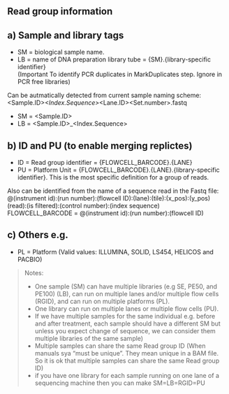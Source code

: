 ## Read group information

## a) Sample and library tags
*  SM = biological sample name. 
*  LB = name of DNA preparation library tube = {SM}.{library-specific identifier}  
(Important To identify PCR duplicates in MarkDuplicates step. Ignore in PCR free libraries)

Can be autmatically detected from current sample naming scheme:  
<Sample.ID>_<Index.Sequence>_<Lane.ID>_<R1or2>_<Set.number>.fastq

* SM = <Sample.ID>
* LB = <Sample.ID>_<Index.Sequence>   

## b) ID and PU (to enable merging replictes)
* ID = Read group identifier = {FLOWCELL_BARCODE}.{LANE}
* PU = Platform Unit = {FLOWCELL_BARCODE}.{LANE}.{library-specific identifier}. This is the most specific definition for a group of reads.

Also can be identified from the name of a sequence read in the Fastq file:  
@(instrument id):(run number):(flowcell ID):(lane):(tile):(x_pos):(y_pos)  (read):(is filtered):(control number):(index sequence)  
FLOWCELL_BARCODE =  @(instrument id):(run number):(flowcell ID)

## c) Others e.g. 
* PL = Platform (Valid values: ILLUMINA, SOLID, LS454, HELICOS and PACBIO)

> Notes:
> - One sample (SM) can have multiple libraries (e.g SE, PE50, and PE100) (LB), can run on multiple lanes and/or multiple flow cells (RGID), and can run on multiple platforms (PL).
> - One library can run on multiple lanes or multiple flow cells (PU).
> - If we have multiple samples for the same individual e.g. before and after treatment, each sample should have a different SM but unless you expect change of sequence, we can consider them multiple libraries of the same sample)
> - Multiple samples can share the same Read group ID (When manuals sya “must be unique”. They mean unique in a BAM file. So it is ok that multiple samples can share the same Read group ID)
> - if you have one library for each sample running on one lane of a sequencing machine then you can make SM=LB=RGID=PU

